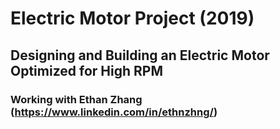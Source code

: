 # Electric Motor Project (2019)
## Designing and Building an Electric Motor Optimized for High RPM
### Working with Ethan Zhang (https://www.linkedin.com/in/ethnzhng/)

